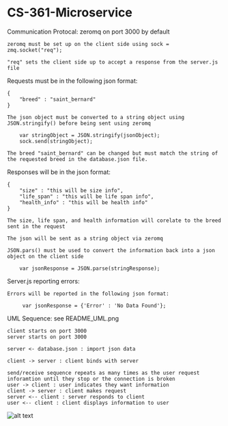 # CS-361-Microservice
 
Communication Protocal: zeromq on port 3000 by default

    zeromq must be set up on the client side using sock = zmq.socket("req");

    "req" sets the client side up to accept a response from the server.js file



Requests must be in the following json format:

    {
        "breed" : "saint_bernard"
    }

    The json object must be converted to a string object using JSON.stringify() before being sent using zeromq

        var stringObject = JSON.stringify(jsonObject);
        sock.send(stringObject);

    The breed "saint_bernard" can be changed but must match the string of the requested breed in the database.json file.



Responses will be in the json format:

    {
        "size" : "this will be size info",
        "life_span" : "this will be life span info",
        "health_info" : "this will be health info"
    }

    The size, life span, and health information will corelate to the breed sent in the request

    The json will be sent as a string object via zeromq

    JSON.pars() must be used to convert the information back into a json object on the client side

        var jsonResponse = JSON.parse(stringResponse);

Server.js reporting errors:

    Errors will be reported in the following json format: 

         var jsonResponse = {'Error' : 'No Data Found'};



UML Sequence: see README_UML.png

    client starts on port 3000
    server starts on port 3000

    server <- database.json : import json data

    client -> server : client binds with server

    send/receive sequence repeats as many times as the user request inforamtion until they stop or the connection is broken
    user -> client : user indicates they want information
    client -> server : client makes request
    server <-- client : server responds to client
    user <-- client : client displays information to user

![alt text](https://github.com/schwendr/CS-361-Microservice/blob/main/README_UML.png)

